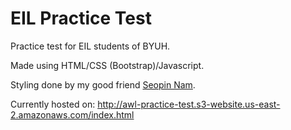 # EIL Practice Test
Practice test for EIL students of BYUH.

Made using HTML/CSS (Bootstrap)/Javascript.

Styling done by my good friend [Seopin Nam](https://github.com/bin0204).

Currently hosted on: http://awl-practice-test.s3-website.us-east-2.amazonaws.com/index.html
